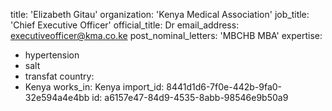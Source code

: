 title: 'Elizabeth Gitau'
organization: 'Kenya Medical Association'
job_title: 'Chief Executive Officer'
official_title: Dr
email_address: executiveofficer@kma.co.ke
post_nominal_letters: 'MBCHB MBA'
expertise:
  - hypertension
  - salt
  - transfat
country:
  - Kenya
works_in: Kenya
import_id: 8441d1d6-7f0e-442b-9fa0-32e594a4e4bb
id: a6157e47-84d9-4535-8abb-98546e9b50a9
